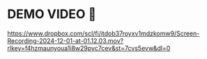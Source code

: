 # DEMO VIDEO 👋

https://www.dropbox.com/scl/fi/itdob37royxv1mdzkomw9/Screen-Recording-2024-12-01-at-01.12.03.mov?rlkey=f4hzmaunyoua1i8w29pyc7cev&st=7cvs5evw&dl=0
